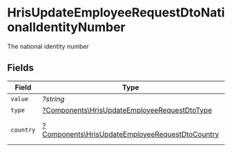 # HrisUpdateEmployeeRequestDtoNationalIdentityNumber

The national identity number


## Fields

| Field                                                                                                             | Type                                                                                                              | Required                                                                                                          | Description                                                                                                       | Example                                                                                                           |
| ----------------------------------------------------------------------------------------------------------------- | ----------------------------------------------------------------------------------------------------------------- | ----------------------------------------------------------------------------------------------------------------- | ----------------------------------------------------------------------------------------------------------------- | ----------------------------------------------------------------------------------------------------------------- |
| `value`                                                                                                           | *?string*                                                                                                         | :heavy_minus_sign:                                                                                                | N/A                                                                                                               | 123456789                                                                                                         |
| `type`                                                                                                            | [?Components\HrisUpdateEmployeeRequestDtoType](../../Models/Components/HrisUpdateEmployeeRequestDtoType.md)       | :heavy_minus_sign:                                                                                                | N/A                                                                                                               |                                                                                                                   |
| `country`                                                                                                         | [?Components\HrisUpdateEmployeeRequestDtoCountry](../../Models/Components/HrisUpdateEmployeeRequestDtoCountry.md) | :heavy_minus_sign:                                                                                                | The country code                                                                                                  |                                                                                                                   |